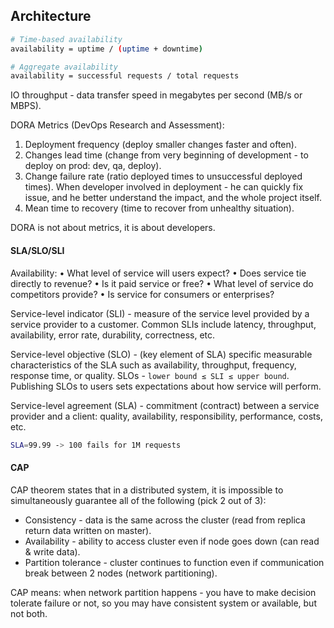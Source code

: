 Architecture
-

````sh
# Time-based availability
availability = uptime / (uptime + downtime)

# Aggregate availability
availability = successful requests / total requests
````

IO throughput - data transfer speed in megabytes per second (MB/s or MBPS).

DORA Metrics (DevOps Research and Assessment):
1) Deployment frequency (deploy smaller changes faster and often).
2) Changes lead time (change from very beginning of development - to deploy on prod: dev, qa, deploy).
3) Change failure rate (ratio deployed times to unsuccessful deployed times).
  When developer involved in deployment - he can quickly fix issue,
  and he better understand the impact, and the whole project itself.
4) Mean time to recovery (time to recover from unhealthy situation).

DORA is not about metrics, it is about developers.

#### SLA/SLO/SLI

Availability:
• What level of service will users expect?
• Does service tie directly to revenue?
• Is it paid service or free?
• What level of service do competitors provide?
• Is service for consumers or enterprises?

Service-level indicator (SLI) - measure of the service level provided by a service provider to a customer.
Common SLIs include latency, throughput, availability, error rate, durability, correctness, etc.

Service-level objective (SLO) - (key element of SLA) specific measurable characteristics
of the SLA such as availability, throughput, frequency, response time, or quality.
SLOs - `lower bound ≤ SLI ≤ upper bound`.
Publishing SLOs to users sets expectations about how service will perform.

Service-level agreement (SLA) - commitment (contract) between a service provider and a client:
quality, availability, responsibility, performance, costs, etc.

````sh
SLA=99.99 -> 100 fails for 1M requests
````

#### CAP

CAP theorem states that in a distributed system,
it is impossible to simultaneously guarantee all of the following (pick 2 out of 3):
* Consistency - data is the same across the cluster (read from replica return data written on master).
* Availability - ability to access cluster even if node goes down (can read & write data).
* Partition tolerance - cluster continues to function even if communication break between 2 nodes (network partitioning).

CAP means: when network partition happens - you have to make decision tolerate failure or not,
so you may have consistent system or available, but not both.
